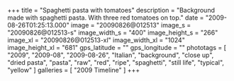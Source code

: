 +++
title = "Spaghetti pasta with tomatoes"
description = "Background made with spaghetti pasta. With three red tomatoes on top."
date = "2009-08-26T01:25:13.000"
image = "20090826@012513"
image_s = "20090826@012513-s"
image_width_s = "400"
image_height_s = "266"
image_xl = "20090826@012513-xl"
image_width_xl = "1024"
image_height_xl = "681"
gps_latitude = ""
gps_longitude = ""
phototags = [ "2009", "2009-08", "2009-08-26", "Italian", "background", "close up", "dried pasta", "pasta", "raw", "red", "ripe", "spaghetti", "still life", "typical", "yellow" ]
galleries = [ "2009 Timeline" ]
+++
